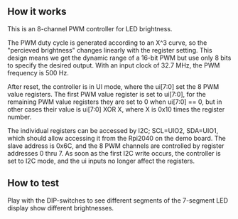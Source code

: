 <!---

This file is used to generate your project datasheet. Please fill in the information below and delete any unused
sections.

You can also include images in this folder and reference them in the markdown. Each image must be less than
512 kb in size, and the combined size of all images must be less than 1 MB.
-->

## How it works

This is an 8-channel PWM controller for LED brightness.

The PWM duty cycle is generated according to an X^3 curve, so the 
"percieved brightness" changes linearly with the register
setting. This design means we get the dynamic range of a 16-bit PWM but
use only 8 bits to specify the desired output. With an input clock of 32.7
MHz, the PWM frequency is 500 Hz.

After reset, the controller is in UI mode, where the ui[7:0] set the 8 PWM
value registers. The first PWM value register is set to ui[7:0], for the 
remaining PWM value registers they are set to 0 when ui[7:0] == 0, but in
other cases their value is ui[7:0] XOR X, where X is 0x10 times the register
number.

The individual registers can be accessed by I2C; SCL=UIO2, SDA=UIO1, which
should allow accessing it from the Rpi2040 on the demo board. The slave 
address is 0x6C, and the 8 PWM channels are controlled by register addresses
0 thru 7. As soon as the first I2C write occurs, the controller is set to
I2C mode, and the ui inputs no longer affect the registers.

## How to test

Play with the DIP-switches to see different segments of the 7-segment LED
display show different brightnesses.
